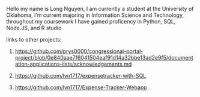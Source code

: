 Hello my name is Long Nguyen, I am currently a student at the University of Oklahoma, i'm current majoring in Information Science and Technology, throughout my coursework I have gained proficency in Python, SQL, Node.JS, and R studio

links to other projects:

1. https://github.com/prys0000/congressional-portal-project/blob/0e840aae7f6041504eaf91d14a32bbe13ad2e9f5/documentation-applications-lists/acknowledgements.md

2. https://github.com/lvn1717/expensetracker-with-SQL

3. https://github.com/lvn1717/Expense-Tracker-Webapp
